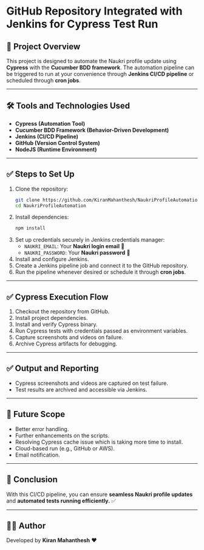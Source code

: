 # GitHub Repository Integrated with Jenkins for Cypress Test Run

## 🚀 Project Overview

This project is designed to automate the Naukri profile update using **Cypress** with the **Cucumber BDD framework**. The automation pipeline can be triggered to run at your convenience through **Jenkins CI/CD pipeline** or scheduled through **cron jobs**.

---

## 🛠️ Tools and Technologies Used

- **Cypress (Automation Tool)**
- **Cucumber BDD Framework (Behavior-Driven Development)**
- **Jenkins (CI/CD Pipeline)**
- **GitHub (Version Control System)**
- **NodeJS (Runtime Environment)**

---

## ✅ Steps to Set Up

1. Clone the repository:
   ```sh
   git clone https://github.com/KiranMahanthesh/NaukriProfileAutomation.git
   cd NaukriProfileAutomation
   ```
2. Install dependencies:
   ```sh
   npm install
   ```
3. Set up credentials securely in Jenkins credentials manager:
   - `NAUKRI_EMAIL`: Your **Naukri login email** 📧
   - `NAUKRI_PASSWORD`: Your **Naukri password** 🔑
4. Install and configure Jenkins.
5. Create a Jenkins pipeline job and connect it to the GitHub repository.
6. Run the pipeline whenever desired or schedule it through **cron jobs**.

---

## ✅ Cypress Execution Flow

1. Checkout the repository from GitHub.
2. Install project dependencies.
3. Install and verify Cypress binary.
4. Run Cypress tests with credentials passed as environment variables.
5. Capture screenshots and videos on failure.
6. Archive Cypress artifacts for debugging.

---

## ✅ Output and Reporting

- Cypress screenshots and videos are captured on test failure.
- Test results are archived and accessible via Jenkins.

---

## 🎯 Future Scope

- Better error handling.
- Further enhancements on the scripts.
- Resolving Cypress cache issue which is taking more time to install.
- Cloud-based run (e.g., GitHub or AWS).
- Email notification.

---

## 🚀 Conclusion

With this CI/CD pipeline, you can ensure **seamless Naukri profile updates** and **automated tests running efficiently.** ✅

---

## 👨‍💻 Author
Developed by **Kiran Mahanthesh** ❤️


